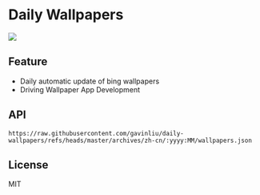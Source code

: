 # Daily Wallpapers
  
![](https://www.bing.com/th?id=OHR.IcebergsAntarctica_ZH-CN2942178295_UHD.jpg)

## Feature

- Daily automatic update of bing wallpapers
- Driving Wallpaper App Development

## API

```
https://raw.githubusercontent.com/gavinliu/daily-wallpapers/refs/heads/master/archives/zh-cn/:yyyy:MM/wallpapers.json
```

## License

MIT
  